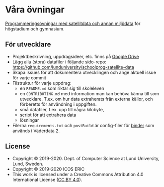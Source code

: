 # Våra övningar
[Programmeringsövningar med satellitdata och annan miljödata](exercises/README.md) för högstadium och gymnasium.

## För utvecklare

* Projektbeskrivning, uppdragsideer, etc. finns på [Google Drive](https://drive.google.com/drive/folders/1svwmHStMxmkm5pGE-U4PO6GWMpGCyXYH)
* Lägg alla (stora) datafiler i följande sido-repo: https://github.com/lunduniversity/schoolprog-satellite-data
* Skapa issues för att dokumentera utvecklingen och ange aktuell issue för varje commit
* Filstruktur för varje uppdrag:
    * en `README.md` som riktar sig till skoleleven
    * en `CONTRIBUTING.md` med information man kan behöva känna till som utvecklare. T.ex. om hur data extraherats från externa källor, och förberetts för användning i uppgiften.
    * små datafiler, t.ex. upp till några kilobyte,
    * script för att extrahera data
    * lösningar
* Filerna `requirements.txt` och `postBuild` är config-filer för [binder](https://gke.mybinder.org/) som används i Väderdata 2.

## License
* Copyright &copy; 2019-2020. Dept. of Computer Science at Lund University, Lund, Sweden.
* Copyright © 2019-2020 ICOS ERIC
* This work is licensed under a
Creative Commons Attribution 4.0 International License ([CC BY 4.0](http://creativecommons.org/licenses/by/4.0/)).
